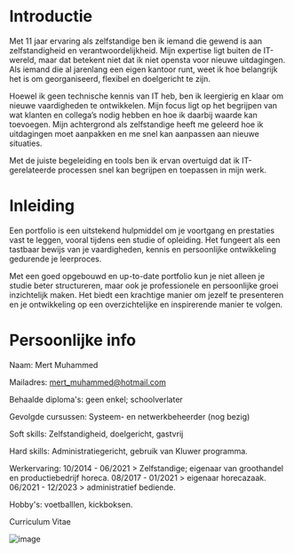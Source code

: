 # Introductie
Met 11 jaar ervaring als zelfstandige ben ik iemand die gewend is aan zelfstandigheid en verantwoordelijkheid. Mijn expertise ligt buiten de IT-wereld, maar dat betekent niet dat ik niet opensta voor nieuwe uitdagingen. Als iemand die al jarenlang een eigen kantoor runt, weet ik hoe belangrijk het is om georganiseerd, flexibel en doelgericht te zijn.

Hoewel ik geen technische kennis van IT heb, ben ik leergierig en klaar om nieuwe vaardigheden te ontwikkelen. Mijn focus ligt op het begrijpen van wat klanten en collega’s nodig hebben en hoe ik daarbij waarde kan toevoegen. Mijn achtergrond als zelfstandige heeft me geleerd hoe ik uitdagingen moet aanpakken en me snel kan aanpassen aan nieuwe situaties.

Met de juiste begeleiding en tools ben ik ervan overtuigd dat ik IT-gerelateerde processen snel kan begrijpen en toepassen in mijn werk.


# Inleiding
Een portfolio is een uitstekend hulpmiddel om je voortgang en prestaties vast te leggen, vooral tijdens een studie of opleiding. Het fungeert als een tastbaar bewijs van je vaardigheden, kennis en persoonlijke ontwikkeling gedurende je leerproces.

Met een goed opgebouwd en up-to-date portfolio kun je niet alleen je studie beter structureren, maar ook je professionele en persoonlijke groei inzichtelijk maken. Het biedt een krachtige manier om jezelf te presenteren en je ontwikkeling op een overzichtelijke en inspirerende manier te volgen.

# Persoonlijke info
Naam: Mert Muhammed

Mailadres: mert_muhammed@hotmail.com

Behaalde diploma's: geen enkel; schoolverlater

Gevolgde cursussen: Systeem- en netwerkbeheerder (nog bezig)

Soft skills: Zelfstandigheid, doelgericht, gastvrij

Hard skills: Administratiegericht, gebruik van Kluwer programma.

Werkervaring: 10/2014 - 06/2021 > Zelfstandige; eigenaar van groothandel en productiebedrijf horeca. 08/2017 - 01/2021 > eigenaar horecazaak. 06/2021 - 12/2023 > administratief bediende.

Hobby's: voetballlen, kickboksen.

Curriculum Vitae

![image](https://github.com/user-attachments/assets/939f4845-e036-4fe9-9c8e-74cbb51d1337)


<div id="layout-container" style="opacity: 1; display: block; width: 803px; height: 2268px; top: 45px; transform: scale(1) translate(354px, 0px);"><div id="pagediv_0" class="pagerect" style="left: 5px; top: 3px; width: 793px; height: 1122px; --shadow-clip-rect: -3px -5px -7px -5px; background-image: url(&quot;blob:chrome-extension://mhjfbmdgcfjbbpaeojofohoefgiehjai/fa14b119-0583-436d-a75c-f0fea1a11b8f&quot;);"></div><div id="pagediv_1" class="pagerect" style="left: 5px; top: 1139px; width: 793px; height: 1122px; --shadow-clip-rect: -3px -5px -7px -5px; background-image: url(&quot;blob:chrome-extension://mhjfbmdgcfjbbpaeojofohoefgiehjai/ebfc2877-cef7-48d3-9b1f-a9a52c7f752a&quot;);"></div></div>

